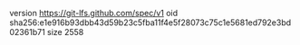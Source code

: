 version https://git-lfs.github.com/spec/v1
oid sha256:e1e916b93dbb43d59b23c5fba11f4e5f28073c75c1e5681ed792e3bd02361b71
size 2558
